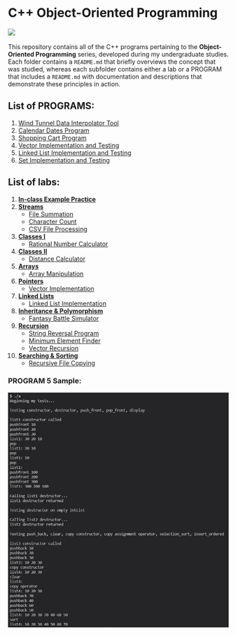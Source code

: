 # C++ Object-Oriented Programming
![](other/hello-there-obi-wan.gif?raw=true)

This repository contains all of the C++ programs pertaining to the **Object-Oriented Programming** series, developed during my undergraduate studies. Each folder contains a `README.md` that briefly overviews the concept that was studied, whereas each subfolder contains either a lab or a PROGRAM that includes a `README.md` with documentation and descriptions that demonstrate these principles in action.

## List of PROGRAMS:
1. [Wind Tunnel Data Interpolator Tool](3.%20Classes%20I%20%2B%20PROGRAM%201/PROGRAM%201%20files)
2. [Calendar Dates Program](4.%20Classes%20II%20%2B%20PROGRAM%202/PROGRAM%202%20files)
3. [Shopping Cart Program](5.%20Arrays%20%2B%20PROGRAM%203/PROGRAM%203%20files)
4. [Vector Implementation and Testing](6.%20Pointers%20%2B%20PROGRAM%204/PROGRAM%204%20files)
5. [Linked List Implementation and Testing](7.%20Linked%20Lists%20%2B%20PROGRAM%205/PROGRAM%205%20files)
6. [Set Implementation and Testing](9a.%20Searching%20%26%20Sorting%20%2B%20PROGRAM%206/PROGRAM%206%20files)

## List of labs:
1. **[In-class Example Practice](1.%20ICE%20Practice)**
2. **[Streams](2.%20Streams)** 
    - [File Summation](2.%20Streams/Lab%202.1%20files)
    - [Character Count](2.%20Streams)
    - [CSV File Processing](2.%20Streams/Lab%202.3%20files)
3. **[Classes I](3.%20Classes%20I%20%2B%20PROGRAM%201)**
    - [Rational Number Calculator](3.%20Classes%20I%20%2B%20PROGRAM%201/Lab%203.12%20files)
4. **[Classes II](4.%20Classes%20II%20%2B%20PROGRAM%202)**
    - [Distance Calculator](4.%20Classes%20II%20%2B%20PROGRAM%202/Lab%204.13%20files)
5. **[Arrays](5.%20Arrays%20%2B%20PROGRAM%203)**
    - [Array Manipulation](5.%20Arrays%20%2B%20PROGRAM%203/Lab%205.12%20files)
6. **[Pointers](6.%20Pointers%20%2B%20PROGRAM%204)**
    - [Vector Implementation](6.%20Pointers%20%2B%20PROGRAM%204/Lab%206.8%20files)
7. **[Linked Lists](7.%20Linked%20Lists%20%2B%20PROGRAM%205)**
    - [Linked List Implementation](7.%20Linked%20Lists%20%2B%20PROGRAM%205/Lab%207.10%20files)
8. **[Inheritance & Polymorphism](8.%20Inheritance%20%26%20Polymorphism)**
    - [Fantasy Battle Simulator](8.%20Inheritance%20%26%20Polymorphism/Lab%208.11%20files)
9. **[Recursion](9.%20Recursion)**
    - [String Reversal Program](9.%20Recursion/Lab%209.10%20files)
    - [Minimum Element Finder](9.%20Recursion/Lab%209.11%20files)
    - [Vector Recursion](9.%20Recursion/Lab%209.12%20files)
10. **[Searching & Sorting](9a.%20Searching%20%26%20Sorting%20%2B%20PROGRAM%206)**
    - [Recursive File Copying](9a.%20Searching%20%26%20Sorting%20%2B%20PROGRAM%206/Lab%2010.9%20files)

### PROGRAM 5 Sample:

![alt text](other/PROGRAM-5-output.jpg)
